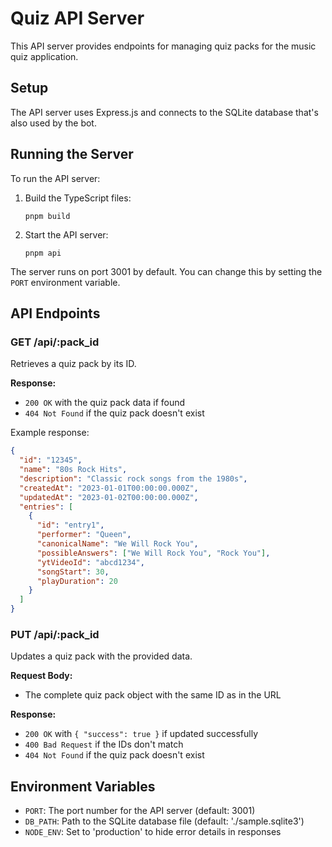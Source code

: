 # Quiz API Server

This API server provides endpoints for managing quiz packs for the music quiz application.

## Setup

The API server uses Express.js and connects to the SQLite database that's also used by the bot.

## Running the Server

To run the API server:

1. Build the TypeScript files:
   ```
   pnpm build
   ```

2. Start the API server:
   ```
   pnpm api
   ```

The server runs on port 3001 by default. You can change this by setting the `PORT` environment variable.

## API Endpoints

### GET /api/:pack_id

Retrieves a quiz pack by its ID.

**Response:**
- `200 OK` with the quiz pack data if found
- `404 Not Found` if the quiz pack doesn't exist

Example response:
```json
{
  "id": "12345",
  "name": "80s Rock Hits",
  "description": "Classic rock songs from the 1980s",
  "createdAt": "2023-01-01T00:00:00.000Z",
  "updatedAt": "2023-01-02T00:00:00.000Z",
  "entries": [
    {
      "id": "entry1",
      "performer": "Queen",
      "canonicalName": "We Will Rock You",
      "possibleAnswers": ["We Will Rock You", "Rock You"],
      "ytVideoId": "abcd1234",
      "songStart": 30,
      "playDuration": 20
    }
  ]
}
```

### PUT /api/:pack_id

Updates a quiz pack with the provided data.

**Request Body:**
- The complete quiz pack object with the same ID as in the URL

**Response:**
- `200 OK` with `{ "success": true }` if updated successfully
- `400 Bad Request` if the IDs don't match
- `404 Not Found` if the quiz pack doesn't exist

## Environment Variables

- `PORT`: The port number for the API server (default: 3001)
- `DB_PATH`: Path to the SQLite database file (default: './sample.sqlite3')
- `NODE_ENV`: Set to 'production' to hide error details in responses